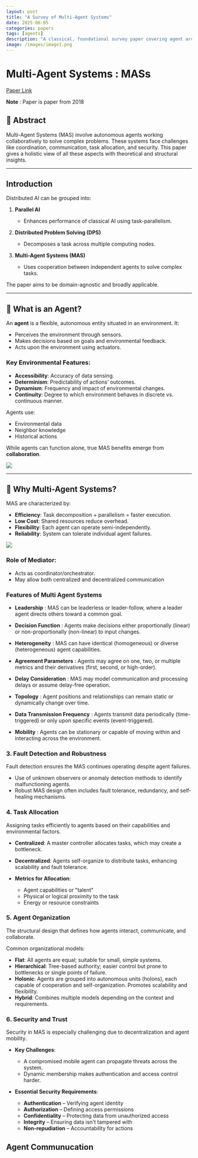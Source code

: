```yaml
---
layout: post
title: "A Survey of Multi-Agent Systems"
date: 2025-06-05
categories: papers
tags: [agents]
description: "A classical, foundational survey paper covering agent architectures, cooperation, competition, and communication in MAS"
image: /images/image1.png
---
```


# Multi-Agent Systems : MASs 

<a href = "https://ieeexplore.ieee.org/document/8352646">Paper Link </a>


**Note** : Paper is paper from 2018

## 📝 Abstract
Multi-Agent Systems (MAS) involve autonomous agents working collaboratively to solve complex problems. These systems face challenges like coordination, communication, task allocation, and security. This paper gives a holistic view of all these aspects with theoretical and structural insights.

---

## Introduction
Distributed AI can be grouped into:

1. **Parallel AI**

   * Enhances performance of classical AI using task-parallelism.

2. **Distributed Problem Solving (DPS)**

   * Decomposes a task across multiple computing nodes.

3. **Multi-Agent Systems (MAS)**

   * Uses cooperation between independent agents to solve complex tasks.

The paper aims to be domain-agnostic and broadly applicable.

---

## 🤖 What is an Agent?

An **agent** is a flexible, autonomous entity situated in an environment. It:

* Perceives the environment through sensors.
* Makes decisions based on goals and environmental feedback.
* Acts upon the environment using actuators.

### Key Environmental Features:

* **Accessibility**: Accuracy of data sensing.
* **Determinism**: Predictability of actions’ outcomes.
* **Dynamism**: Frequency and impact of environmental changes.
* **Continuity**: Degree to which environment behaves in discrete vs. continuous manner.

Agents use:

* Environmental data
* Neighbor knowledge
* Historical actions

While agents can function alone, true MAS benefits emerge from **collaboration**.


<img src="{{ '/images/mass-1.png' | relative_url }}">

---


## 🤝 Why Multi-Agent Systems?

MAS are characterized by:

* **Efficiency**: Task decomposition + parallelism = faster execution.
* **Low Cost**: Shared resources reduce overhead.
* **Flexibility**: Each agent can operate semi-independently.
* **Reliability**: System can tolerate individual agent failures.


<img src="{{ '/images/mass-2.png' | relative_url }}">

### Role of Mediator:
* Acts as coordinator/orchestrator.
* May allow both centralized and decentralized communication


### Features of Multi Agent Systems
- **Leadership**  : MAS can be leaderless or leader-follow, where a leader agent directs others toward a common goal.

- **Decision Function** : Agents make decisions either proportionally (linear) or non-proportionally (non-linear) to input changes.

- **Heterogeneity** : MAS can have identical (homogeneous) or diverse (heterogeneous) agent capabilities.

- **Agreement Parameters** : Agents may agree on one, two, or multiple metrics and their derivatives (first, second, or high-order).

- **Delay Consideration** : MAS may model communication and processing delays or assume delay-free operation.

- **Topology** : Agent positions and relationships can remain static or dynamically change over time.

- **Data Transmission Frequency** : Agents transmit data periodically (time-triggered) or only upon specific events (event-triggered).

- **Mobility** : Agents can be stationary or capable of moving within and interacting across the environment.



### 3. **Fault Detection and Robustness**

Fault detection ensures the MAS continues operating despite agent failures.

* Use of unknown observers or anomaly detection methods to identify malfunctioning agents.
* Robust MAS design often includes fault tolerance, redundancy, and self-healing mechanisms.



### 4. **Task Allocation**

Assigning tasks efficiently to agents based on their capabilities and environmental factors.

* **Centralized**: A master controller allocates tasks, which may create a bottleneck.
* **Decentralized**: Agents self-organize to distribute tasks, enhancing scalability and fault tolerance.
* **Metrics for Allocation**:

  * Agent capabilities or "talent"
  * Physical or logical proximity to the task
  * Energy or resource constraints



### 5. **Agent Organization**

The structural design that defines how agents interact, communicate, and collaborate.

Common organizational models:

* **Flat**: All agents are equal; suitable for small, simple systems.
* **Hierarchical**: Tree-based authority; easier control but prone to bottlenecks or single points of failure.
* **Holonic**: Agents are grouped into autonomous units (holons), each capable of cooperation and self-organization. Promotes scalability and flexibility.
* **Hybrid**: Combines multiple models depending on the context and requirements.



### 6. **Security and Trust**

Security in MAS is especially challenging due to decentralization and agent mobility.

* **Key Challenges**:

  * A compromised mobile agent can propagate threats across the system.
  * Dynamic membership makes authentication and access control harder.
* **Essential Security Requirements**:

  * **Authentication** – Verifying agent identity
  * **Authorization** – Defining access permissions
  * **Confidentiality** – Protecting data from unauthorized access
  * **Integrity** – Ensuring data isn't tampered with
  * **Non-repudiation** – Accountability for actions


## Agent Communucation
